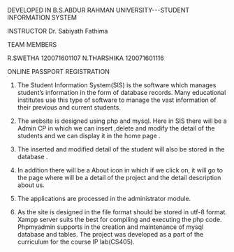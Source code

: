 DEVELOPED IN B.S.ABDUR RAHMAN UNIVERSITY---STUDENT INFORMATION SYSTEM 

INSTRUCTOR
Dr. Sabiyath Fathima 

TEAM MEMBERS 

R.SWETHA
120071601107
N.THARSHIKA
120071601116


ONLINE PASSPORT REGISTRATION 

1. The Student  Information System(SIS) is the software which manages student’s information in the form of database records. Many educational institutes use this type of software to manage the vast information  of their previous and current students.
2. The website is designed using php and mysql.  Here in  SIS  there will be a Admin CP in which we can insert ,delete and modify the detail of the students and we can display it in the home page .
3. The inserted and modified detail of the student will also be stored in the database .
 4. In addition there will be a About icon in which if we click on, it  will go to the page where will be a detail    of the project and the detail description about us.

5. The applications are processed in the administrator module. 
6. As the site is designed in  the file format should be stored in utf-8 format. Xampp server 
suits the best for compiling and executing the php code. Phpmyadmin supports in the creation and 
maintenance of mysql database and tables. 
The project was developed as a part of the curriculum for the course IP lab(CS405).
